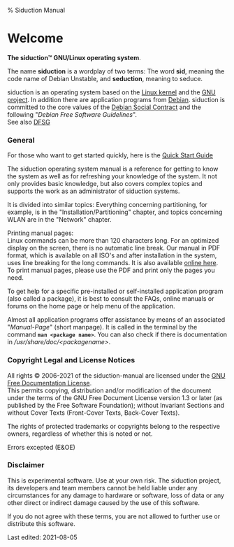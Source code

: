 % Siduction Manual

# Welcome

**The siduction™ GNU/Linux operating system**.

The name **siduction** is a wordplay of two terms: The word **sid**, meaning the code name of Debian Unstable, and **seduction**, meaning to seduce.

siduction is an operating system based on the [Linux kernel](https://kernel.org) and the [GNU project](https://gnu.org). In addition there are application programs from [Debian](https://debian.org). siduction is committed to the core values of the [Debian Social Contract](https://www.debian.org/social_contract.en.html) and the following "*Debian Free Software Guidelines*".  
See also [DFSG](https://ee.wikipedia.org/wiki/Debian_Free_Software_Guidelines)

### General

For those who want to get started quickly, here is the [Quick Start Guide](./wel-quickstart_en.md#siduction-short-guide)

The siduction operating system manual is a reference for getting to know the system as well as for refreshing your knowledge of the system. It not only provides basic knowledge, but also covers complex topics and supports the work as an administrator of siduction systems.

It is divided into similar topics: Everything concerning partitioning, for example, is in the "Installation/Partitioning" chapter, and topics concerning WLAN are in the "Network" chapter.

Printing manual pages:  
Linux commands can be more than 120 characters long. For an optimized display on the screen, there is no automatic line break. Our manual in PDF format, which is available on all ISO's and after installation in the system, uses line breaking for the long commands. It is also available [online here](https://manual.siduction.org/manual.pdf).  
To print manual pages, please use the PDF and print only the pages you need.

To get help for a specific pre-installed or self-installed application program (also called a package), it is best to consult the FAQs, online manuals or forums on the home page or help menu of the application.

Almost all application programs offer assistance by means of an associated "*Manual-Page*" (short manpage). It is called in the terminal by the command **`man <package name>`**. You can also check if there is documentation in */usr/share/doc/\<packagename\>*.

### Copyright Legal and License Notices

All rights © 2006-2021 of the siduction-manual are licensed under the [GNU Free Documentation License](https://gnu.org/licenses/fdl.txt).  
This permits copying, distribution and/or modification of the document under the terms of the GNU Free Document License version 1.3 or later (as published by the Free Software Foundation); without Invariant Sections and without Cover Texts (Front-Cover Texts, Back-Cover Texts).

The rights of protected trademarks or copyrights belong to the respective owners, regardless of whether this is noted or not.

Errors excepted (E&OE) 

### Disclaimer

This is experimental software. Use at your own risk. The siduction project, its developers and team members cannot be held liable under any circumstances for any damage to hardware or software, loss of data or any other direct or indirect damage caused by the use of this software.

If you do not agree with these terms, you are not allowed to further use or distribute this software.

<div id="rev">Last edited: 2021-08-05</div>

